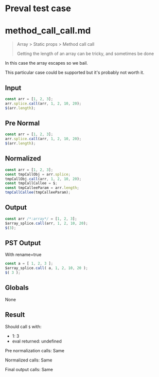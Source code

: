 # Preval test case

# method_call_call.md

> Array > Static props > Method call call
>
> Getting the length of an array can be tricky, and sometimes be done

In this case the array escapes so we bail.

This particular case could be supported but it's probably not worth it.

## Input

`````js filename=intro
const arr = [1, 2, 3];
arr.splice.call(arr, 1, 2, 10, 20);
$(arr.length);
`````

## Pre Normal


`````js filename=intro
const arr = [1, 2, 3];
arr.splice.call(arr, 1, 2, 10, 20);
$(arr.length);
`````

## Normalized


`````js filename=intro
const arr = [1, 2, 3];
const tmpCallObj = arr.splice;
tmpCallObj.call(arr, 1, 2, 10, 20);
const tmpCallCallee = $;
const tmpCalleeParam = arr.length;
tmpCallCallee(tmpCalleeParam);
`````

## Output


`````js filename=intro
const arr /*:array*/ = [1, 2, 3];
$array_splice.call(arr, 1, 2, 10, 20);
$(3);
`````

## PST Output

With rename=true

`````js filename=intro
const a = [ 1, 2, 3 ];
$array_splice.call( a, 1, 2, 10, 20 );
$( 3 );
`````

## Globals

None

## Result

Should call `$` with:
 - 1: 3
 - eval returned: undefined

Pre normalization calls: Same

Normalized calls: Same

Final output calls: Same
